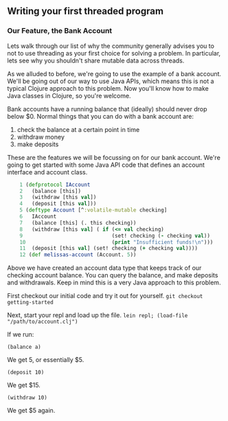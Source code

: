 ## Writing your first threaded program

### Our Feature, the Bank Account

Lets walk through our list of why the community generally advises you to not to use threading as your first choice for solving a problem. In particular, lets see why you shouldn't share mutable data across threads.

As we alluded to before, we're going to use the example of a bank account. We'll be going out of our way to use Java APIs, which means this is not a typical Clojure approach to this problem. Now you'll know how to make Java classes in Clojure, so you're welcome.

Bank accounts have a running balance that (ideally) should never drop below $0. Normal things that you can do with a bank account are:
 1. check the balance at a certain point in time
 2. withdraw money
 3. make deposits

These are the features we will be focussing on for our bank account.  We're going to get started with some Java API code that defines an account interface and account class.

~~~clojure
    1 (defprotocol IAccount
    2   (balance [this])
    3   (withdraw [this val])
    4   (deposit [this val]))
    5 (deftype Account [^:volatile-mutable checking]
    6   IAccount
    7   (balance [this] (. this checking))
    8   (withdraw [this val] ( if (<= val checking)
    9                             (set! checking (- checking val))
    10                            (print "Insufficient funds!\n")))
    11  (deposit [this val] (set! checking (+ checking val))))
    12 (def melissas-account (Account. 5))
~~~
Above we have created an account data type that keeps track of our checking account balance.
You can query the balance, and make deposits and withdrawals. Keep in mind this is a very Java approach to this problem.

First checkout our initial code and try it out for yourself. `git checkout getting-started`

Next, start your repl and load up the file. `lein repl; (load-file "/path/to/account.clj")`

If we run:

`(balance a)`

We get 5, or essentially $5.

`(deposit 10)`

We get $15.

`(withdraw 10)`

We get $5 again.

